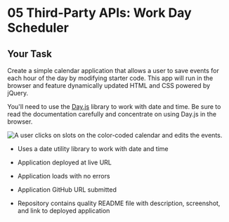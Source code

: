 # 05 Third-Party APIs: Work Day Scheduler

## Your Task

Create a simple calendar application that allows a user to save events for each hour of the day by modifying starter code. This app will run in the browser and feature dynamically updated HTML and CSS powered by jQuery.

You'll need to use the [Day.js](https://day.js.org/en/) library to work with date and time. Be sure to read the documentation carefully and concentrate on using Day.js in the browser.

![A user clicks on slots on the color-coded calendar and edits the events.](./Assets/05-third-party-apis-homework-demo.gif)

* Uses a date utility library to work with date and time

* Application deployed at live URL

* Application loads with no errors

* Application GitHub URL submitted

* Repository contains quality README file with description, screenshot, and link to deployed application


